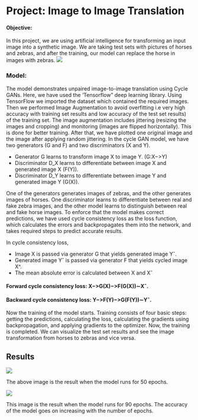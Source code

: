 # Project: Image to Image Translation
#### Objective:
In this project, we are using artificial intelligence for transforming an input image into a synthetic image. We are taking test sets with pictures of horses and zebras, and after the training, our model can replace the horse in images with zebras.
![](https://github.com/rakshit1401/Demo/blob/master/image4.jpeg)

### Model:
The model demonstrates unpaired image-to-image translation using Cycle GANs. Here, we have used the ‘Tensorflow” deep learning library.
Using TensorFlow we imported the dataset which contained the required images. Then we performed Image Augmentation to avoid overfitting i.e very high accuracy with training set results and low accuracy of the test set results) of the training set. The image augmentation includes jittering (resizing the images and cropping) and monitoring (images are flipped horizontally). This is done for better training.
After that, we have plotted one original image and the image after applying random jittering. 
In the cycle GAN model, we have two generators (G and F) and two discriminators (X and Y).

* Generator G learns to transform image X to image Y. (G:X−>Y)
* Discriminator D_X learns to differentiate between image X and generated image X (F(Y)).
* Discriminator D_Y learns to differentiate between image Y and generated image Y (G(X)).

One of the generators generates images of zebras, and the other generates images of horses. One discriminator learns to differentiate between real and fake zebra images, and the other model learns to distinguish between real and fake horse images. 
To enforce that the model makes correct predictions, we have used cycle consistency loss as the loss function, which calculates the errors and backpropagates them into the network, and takes required steps to predict accurate results.

In cycle consistency loss,
-   Image X is passed via generator G that yields generated image Yˆ.
-	Generated image  Yˆ is passed via generator F that yields cycled image X^.
-	The mean absolute error is calculated between X and Xˆ

#### Forward cycle consistency loss: X−>G(X)−>F(G(X))∼Xˆ.
#### Backward cycle consistency loss: Y−>F(Y)−>G(F(Y))∼Yˆ.



Now the training of the model starts. Training consists of four basic steps: getting the predictions, calculating the loss, calculating the gradients using backpropagation, and applying gradients to the optimizer. Now, the training is completed. We can visualize the test set results and see the image transformation from horses to zebras and vice versa.

## Results
![](https://github.com/rakshit1401/Demo/blob/master/image1.jpeg)


The above image is the result when the model runs for 50 epochs.

![](https://github.com/rakshit1401/Demo/blob/master/image5.jpeg)


This image is the result when the model runs for 90 epochs.
The accuracy of the model goes on  increasing with the number of epochs. 
